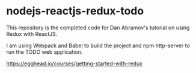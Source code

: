 # nodejs-reactjs-redux-todo

This repository is the completed code for Dan Abramov's tutorial on using Redux with ReactJS.

I am using Webpack and Babel to build the project and npm http-server to run the TODO web application.

https://egghead.io/courses/getting-started-with-redux
